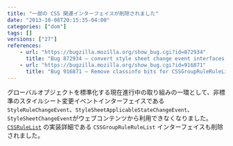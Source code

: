 ```yaml
---
title: "一部の CSS 関連インターフェイスが削除されました"
date: "2013-10-08T20:15:35-04:00"
categories: ["dom"]
tags: []
versions: ["27"]
references:
    - url: "https://bugzilla.mozilla.org/show_bug.cgi?id=872934"
      title: "Bug 872934 – convert style sheet change event interfaces to Web IDL and stick [NoInterfaceObject] on them"
    - url: "https://bugzilla.mozilla.org/show_bug.cgi?id=916871"
      title: "Bug 916871 – Remove classinfo bits for CSSGroupRuleRuleList"
---
```

グローバルオブジェクトを標準化する現在進行中の取り組みの一環として、非標準のスタイルシート変更イベントインターフェイスである `StyleRuleChangeEvent`、`StyleSheetApplicableStateChangeEvent`、`StyleSheetChangeEvent`がウェブコンテンツから利用できなくなりました。[`CSSRuleList`](https://developer.mozilla.org/docs/Web/API/CSSRuleList) の実装詳細である `CSSGroupRuleRuleList` インターフェイスも削除されました。
